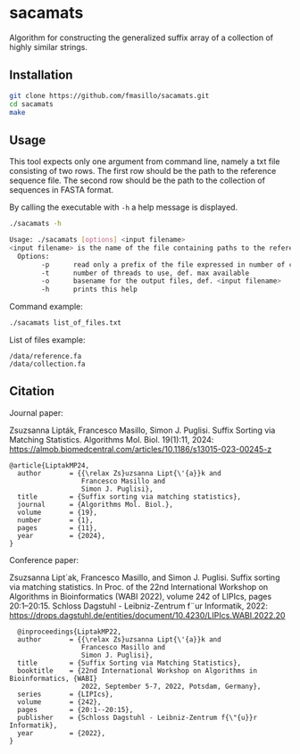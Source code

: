 # sacamats
Algorithm for constructing the generalized suffix array of a collection of highly similar strings.

## Installation

```sh
git clone https://github.com/fmasillo/sacamats.git
cd sacamats
make
```

## Usage

This tool expects only one argument from command line, namely a txt file consisting of two rows. The first row should be the path to the reference sequence file. The second row should be the path to the collection of sequences in FASTA format.

By calling the executable with ```-h``` a help message is displayed.

```sh
./sacamats -h

Usage: ./sacamats [options] <input filename>
<input filename> is the name of the file containing paths to the reference sequence (in the first line) and to the collection file (in the second line).
  Options: 
        -p      read only a prefix of the file expressed in number of characters, def. whole file
        -t      number of threads to use, def. max available
        -o      basename for the output files, def. <input filename>
        -h      prints this help
```

Command example:
```sh
./sacamats list_of_files.txt
```

List of files example:
```
/data/reference.fa
/data/collection.fa
```

## Citation

Journal paper:

Zsuzsanna Lipták, Francesco Masillo, Simon J. Puglisi. Suffix Sorting via Matching Statistics. Algorithms Mol. Biol. 19(1):11, 2024: https://almob.biomedcentral.com/articles/10.1186/s13015-023-00245-z

```
@article{LiptakMP24,
  author       = {{\relax Zs}uzsanna Lipt{\'{a}}k and
                  Francesco Masillo and
                  Simon J. Puglisi},
  title        = {Suffix sorting via matching statistics},
  journal      = {Algorithms Mol. Biol.},
  volume       = {19},
  number       = {1},
  pages        = {11},
  year         = {2024},
}
```

Conference paper:

Zsuzsanna Lipt´ak, Francesco Masillo, and Simon J. Puglisi. Suffix sorting via matching statistics. In Proc. of the 22nd International Workshop on Algorithms in Bioinformatics (WABI 2022), volume 242 of LIPIcs, pages 20:1–20:15. Schloss Dagstuhl - Leibniz-Zentrum f¨ur Informatik, 2022: https://drops.dagstuhl.de/entities/document/10.4230/LIPIcs.WABI.2022.20

```
  @inproceedings{LiptakMP22,
  author       = {{\relax Zs}uzsanna Lipt{\'{a}}k and
                  Francesco Masillo and
                  Simon J. Puglisi},
  title        = {Suffix Sorting via Matching Statistics},
  booktitle    = {22nd International Workshop on Algorithms in Bioinformatics, {WABI}
                  2022, September 5-7, 2022, Potsdam, Germany},
  series       = {LIPIcs},
  volume       = {242},
  pages        = {20:1--20:15},
  publisher    = {Schloss Dagstuhl - Leibniz-Zentrum f{\"{u}}r Informatik},
  year         = {2022},
}
```



